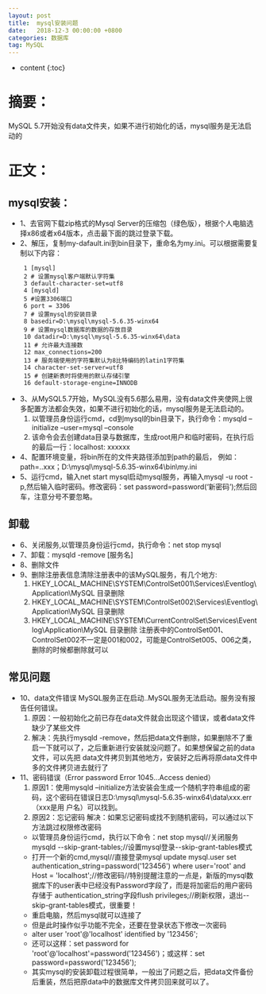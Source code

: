 ```yaml
---
layout: post
title:  mysql安装问题
date:   2018-12-3 00:00:00 +0800
categories: 数据库
tag: MySQL
---
```


* content
{:toc}


# 摘要：
  MySQL 5.7开始没有data文件夹，如果不进行初始化的话，mysql服务是无法启动的
# 正文：
## mysql安装：
* 1、去官网下载zip格式的Mysql Server的压缩包（绿色版），根据个人电脑选择x86或者x64版本，点击最下面的跳过登录下载。
* 2、解压，复制my-dafault.ini到bin目录下，重命名为my.ini。可以根据需要复制以下内容：
   ``` 
    1 [mysql]
    2 # 设置mysql客户端默认字符集
    3 default-character-set=utf8 
    4 [mysqld]
    5 #设置3306端口
    6 port = 3306 
    7 # 设置mysql的安装目录
    8 basedir=D:\mysql\mysql-5.6.35-winx64
    9 # 设置mysql数据库的数据的存放目录
    10 datadir=D:\mysql\mysql-5.6.35-winx64\data
    11 # 允许最大连接数
    12 max_connections=200
    13 # 服务端使用的字符集默认为8比特编码的latin1字符集
    14 character-set-server=utf8
    15 # 创建新表时将使用的默认存储引擎
    16 default-storage-engine=INNODB
  ```
* 3、从MySQL5.7开始，MySQL没有5.6那么易用，没有data文件夹使网上很多配置方法都会失效，如果不进行初始化的话，mysql服务是无法启动的。
  1. 以管理员身份运行cmd，cd到mysql的bin目录下，执行命令：mysqld –initialize –user=mysql –console
  2. 该命令会去创建data目录与数据库，生成root用户和临时密码，在执行后的最后一行：localhost: xxxxxx
* 4、配置环境变量，将bin所在的文件夹路径添加到path的最后，
     例如：path=..xxx；D:\mysql\mysql-5.6.35-winx64\bin\my.ini
* 5、运行cmd，输入net start mysql启动mysql服务，再输入mysql -u root -p,然后输入临时密码。修改密码：set password=password(‘新密码’);然后回         车，注意分号不要忽略。
##
## 卸载
* 6、关闭服务,以管理员身份运行cmd，执行命令：net stop mysql
* 7、卸载：mysqld -remove [服务名]
* 8、删除文件
* 9、删除注册表信息清除注册表中的该MySQL服务，有几个地方: 
   1. HKEY_LOCAL_MACHINE\SYSTEM\ControlSet001\Services\Eventlog\Application\MySQL 目录删除
   2. HKEY_LOCAL_MACHINE\SYSTEM\ControlSet002\Services\Eventlog\Application\MySQL 目录删除
   3. HKEY_LOCAL_MACHINE\SYSTEM\CurrentControlSet\Services\Eventlog\Application\MySQL 目录删除
      注册表中的ControlSet001、ControlSet002不一定是001和002，可能是ControlSet005、006之类，删除的时候都删除就可以
##
## 常见问题
* 10、data文件错误 MySQL服务正在启动..MySQL服务无法启动。服务没有报告任何错误。
  1. 原因：一般初始化之前已存在data文件就会出现这个错误，或者data文件缺少了某些文件 
  2. 解决：先执行mysqld -remove，然后把data文件删除，如果删除不了重启一下就可以了，之后重新进行安装就没问题了。如果想保留之前的data文件，可以先把            data文件拷贝到其他地方，安装好之后再将原data文件中多的文件拷贝进去就行了
* 11、密码错误（Error password Error 1045…Access denied）
  1. 原因1：使用mysqld –initialize方法安装会生成一个随机字符串组成的密码，这个密码在错误日志D:\mysql\mysql-5.6.35-winx64\data\xxx.err（xxx是用             户名）可以找到。
  2. 原因2：忘记密码
     解决：如果忘记密码或找不到随机密码，可以通过以下方法跳过权限修改密码
    - 以管理员身份运行cmd，执行以下命令：net stop mysql//关闭服务mysqld --skip-grant-tables;//设置mysql登录--skip-grant-tables模式
    - 打开一个新的cmd,mysql//直接登录mysql update mysql.user set authentication_string=password('123456') where user='root' and Host =           'localhost';//修改密码//特别提醒注意的一点是，新版的mysql数据库下的user表中已经没有Password字段了，而是将加密后的用户密码存储于                 authentication_string字段flush privileges;//刷新权限，退出--skip-grant-tables模式，很重要！
    - 重启电脑，然后mysql就可以连接了
    - 但是此时操作似乎功能不完全，还要在登录状态下修改一次密码
    - alter user 'root'@'localhost' identified by '123456';
    - 还可以这样：set password for 'root'@'localhost'=password('123456')；或这样：set password=password('123456');
    - 其实mysql的安装卸载过程很简单，一般出了问题之后，把data文件备份后重装，然后把原data中的数据库文件拷贝回来就可以了。


   
  



